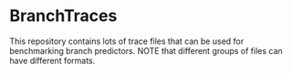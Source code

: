 # BranchTraces
This repository contains lots of trace files that can be used for benchmarking branch predictors. NOTE that different groups of files can have different formats.
